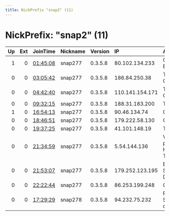 ```yaml
---
title: NickPrefix "snap2" (11)
---
```


# NickPrefix: "snap2" (11)

|   Up |   Ext | JoinTime                                                                                            | Nickname   | Version   | IP              | AS                                       | CC   |   ORp |   Dirp | OS    | Contact   |   eFamMembers |
|-----:|------:|:----------------------------------------------------------------------------------------------------|:-----------|:----------|:----------------|:-----------------------------------------|:-----|------:|-------:|:------|:----------|--------------:|
|    1 |     0 | [01:45:08](https://metrics.torproject.org/rs.html#details/2FE7CC1ED4BACDC14C08A1791B01E99B29F342DF) | snap277    | 0.3.5.8   | 80.102.134.233  | Orange Espagne SA                        | es   | 35073 |      0 | Linux | None      |             1 |
|    0 |     0 | [03:05:42](https://metrics.torproject.org/rs.html#details/6F3436F7AD823C417DB04004E95F3916614BFDEE) | snap277    | 0.3.5.8   | 186.84.250.38   | Telmex Colombia S.A.                     | co   | 33383 |      0 | Linux | None      |             1 |
|    0 |     0 | [04:42:40](https://metrics.torproject.org/rs.html#details/CF4EF910CC61900A44AD5C8F1F559A52205BD2E6) | snap277    | 0.3.5.8   | 110.141.154.171 | Telstra Corporation Ltd                  | au   | 42803 |      0 | Linux | None      |             1 |
|    0 |     0 | [09:32:15](https://metrics.torproject.org/rs.html#details/696B58A040197ED69AF6F7E59AE804A2B4FD367E) | snap277    | 0.3.5.8   | 188.31.183.200  | Three                                    | gb   | 36285 |      0 | Linux | None      |             1 |
|    1 |     0 | [16:54:13](https://metrics.torproject.org/rs.html#details/84019A96477F429546B31E9B83E10B8493B92FF6) | snap277    | 0.3.5.8   | 90.46.134.74    | Orange                                   | fr   | 41353 |      0 | Linux | None      |             1 |
|    0 |     0 | [18:46:51](https://metrics.torproject.org/rs.html#details/8893A3CDCDABEAA6E883723BED22EE9D628CC06A) | snap277    | 0.3.5.8   | 179.222.58.130  | CLARO S.A.                               | br   | 45499 |      0 | Linux | None      |             1 |
|    0 |     0 | [19:37:25](https://metrics.torproject.org/rs.html#details/733A8FB61FBF61D2E94C1DB5FED5D3F4B8551CC5) | snap277    | 0.3.5.8   | 41.101.148.19   | Telecom Algeria                          | dz   | 32869 |      0 | Linux | None      |             1 |
|    0 |     0 | [21:34:59](https://metrics.torproject.org/rs.html#details/75091346C077FE34522B0F0849C811456BB7A375) | snap277    | 0.3.5.8   | 5.54.144.136    | Vodafone-panafon Hellenic Telecommunicat | gr   | 46183 |      0 | Linux | None      |             1 |
|    0 |     0 | [21:53:07](https://metrics.torproject.org/rs.html#details/8F53114F95C29FEF76A9B1CF7A87D80FE4FC084E) | snap277    | 0.3.5.8   | 179.252.123.195 | Brasil Telecom S/A - Filial Distrito Fed | br   | 43357 |      0 | Linux | None      |             1 |
|    0 |     0 | [22:22:44](https://metrics.torproject.org/rs.html#details/19F27453BE4EC57BD56B18A27744D3A7A6ED7996) | snap277    | 0.3.5.8   | 86.253.199.248  | Orange                                   | fr   | 35653 |      0 | Linux | None      |             1 |
|    0 |     0 | [17:29:29](https://metrics.torproject.org/rs.html#details/0566A1ADEFB210FD7EF73AFE3387C66979542824) | snap278    | 0.3.5.8   | 94.232.75.232   | Private Joint Stock Company datagroup    | ua   | 39231 |      0 | Linux | None      |             1 |
